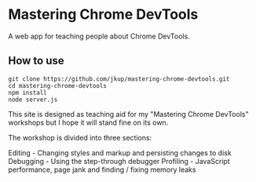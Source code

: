 # Mastering Chrome DevTools

A web app for teaching people about Chrome DevTools.

## How to use

```
git clone https://github.com/jkup/mastering-chrome-devtools.git
cd mastering-chrome-devtools
npm install
node server.js
```

This site is designed as teaching aid for my "Mastering Chrome DevTools" workshops but I hope it will stand fine on its own.

The workshop is divided into three sections:

Editing - Changing styles and markup and persisting changes to disk
Debugging - Using the step-through debugger
Profiling - JavaScript performance, page jank and finding / fixing memory leaks
